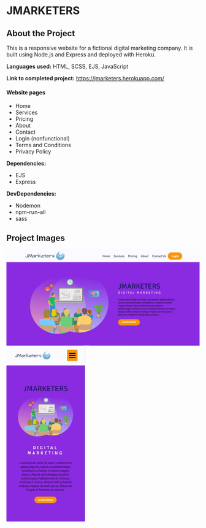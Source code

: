 # JMARKETERS

## About the Project

This is a responsive website for a fictional digital marketing company. It is built using Node.js and Express and deployed with Heroku.

**Languages used:** HTML, SCSS, EJS, JavaScript

**Link to completed project:** https://jmarketers.herokuapp.com/

#### Website pages
- Home
- Services
- Pricing
- About
- Contact
- Login (nonfunctional)
- Terms and Conditions
- Privacy Policy

**Dependencies:** 
- EJS
- Express

**DevDependencies:** 
- Nodemon
- npm-run-all
- sass

## Project Images
![Home Page On PC](/github-project-images/index-page.jpeg?raw=true "Home Page on PC")
![Home Page On Mobile](/github-project-images/index-page-mobile.jpeg?raw=true "Home Page on Mobile")
